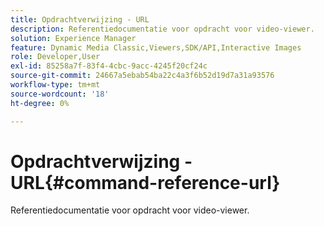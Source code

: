 ```yaml
---
title: Opdrachtverwijzing - URL
description: Referentiedocumentatie voor opdracht voor video-viewer.
solution: Experience Manager
feature: Dynamic Media Classic,Viewers,SDK/API,Interactive Images
role: Developer,User
exl-id: 85258a7f-83f4-4cbc-9acc-4245f20cf24c
source-git-commit: 24667a5ebab54ba22c4a3f6b52d19d7a31a93576
workflow-type: tm+mt
source-wordcount: '18'
ht-degree: 0%

---
```


# Opdrachtverwijzing - URL{#command-reference-url}

Referentiedocumentatie voor opdracht voor video-viewer.
